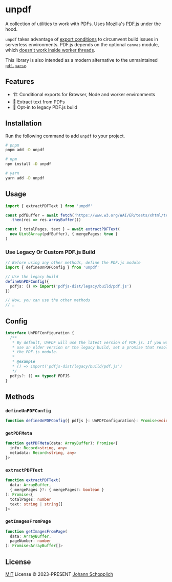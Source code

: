 # unpdf

A collection of utilities to work with PDFs. Uses Mozilla's [PDF.js](https://github.com/mozilla/pdf.js) under the hood.

`unpdf` takes advantage of [export conditions](https://nodejs.org/api/packages.html#packages_conditional_exports) to circumvent build issues in serverless environments. PDF.js depends on the optional `canvas` module, which [doesn't work inside worker threads](https://github.com/Automattic/node-canvas/issues/1394).

This library is also intended as a modern alternative to the unmaintained [`pdf-parse`](https://www.npmjs.com/package/pdf-parse).

## Features

- 🏗️ Conditional exports for Browser, Node and worker environments
- 💬 Extract text from PDFs
- 🧱 Opt-in to legacy PDF.js build

## Installation

Run the following command to add `unpdf` to your project.

```bash
# pnpm
pnpm add -D unpdf

# npm
npm install -D unpdf

# yarn
yarn add -D unpdf
```

## Usage

```ts
import { extractPDFText } from 'unpdf'

const pdfBuffer = await fetch('https://www.w3.org/WAI/ER/tests/xhtml/testfiles/resources/pdf/dummy.pdf')
  .then(res => res.arrayBuffer())

const { totalPages, text } = await extractPDFText(
  new Uint8Array(pdfBuffer), { mergePages: true }
)
```

### Use Legacy Or Custom PDF.js Build

```ts
// Before using any other methods, define the PDF.js module
import { defineUnPDFConfig } from 'unpdf'

// Use the legacy build
defineUnPDFConfig({
  pdfjs: () => import('pdfjs-dist/legacy/build/pdf.js')
})

// Now, you can use the other methods
// …
```

## Config

```ts
interface UnPDFConfiguration {
  /**
   * By default, UnPDF will use the latest version of PDF.js. If you want to
   * use an older version or the legacy build, set a promise that resolves to
   * the PDF.js module.
   *
   * @example
   * () => import('pdfjs-dist/legacy/build/pdf.js')
   */
  pdfjs?: () => typeof PDFJS
}
```

## Methods

### `defineUnPDFConfig`

```ts
function defineUnPDFConfig({ pdfjs }: UnPDFConfiguration): Promise<void>
```

### `getPDFMeta`

```ts
function getPDFMeta(data: ArrayBuffer): Promise<{
  info: Record<string, any>
  metadata: Record<string, any>
}>
```

### `extractPDFText`

```ts
function extractPDFText(
  data: ArrayBuffer,
  { mergePages }?: { mergePages?: boolean }
): Promise<{
  totalPages: number
  text: string | string[]
}>
```

### `getImagesFromPage`

```ts
function getImagesFromPage(
  data: ArrayBuffer,
  pageNumber: number
): Promise<ArrayBuffer[]>
```

## License

[MIT](./LICENSE) License © 2023-PRESENT [Johann Schopplich](https://github.com/johannschopplich)
